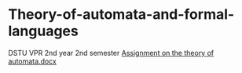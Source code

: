 # Theory-of-automata-and-formal-languages
DSTU VPR 2nd year 2nd semester
[Assignment on the theory of automata.docx](https://github.com/KharitonovNikita/Theory-of-automata-and-formal-languages/files/14945778/Assignment.on.the.theory.of.automata.docx)
